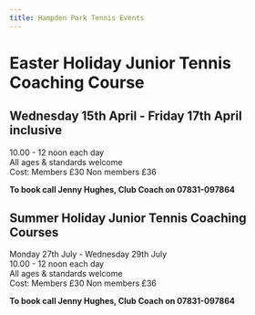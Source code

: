 ```yaml
---
title: Hampden Park Tennis Events
---
```

# Easter Holiday Junior Tennis Coaching Course

## Wednesday 15th April - Friday 17th April inclusive

10.00 - 12 noon each day  
All ages & standards welcome  
Cost: Members £30  Non members £36  

**To book call Jenny Hughes, Club Coach on 07831-097864**

## Summer Holiday Junior Tennis Coaching Courses

Monday 27th July - Wednesday 29th July  
10.00 - 12 noon each day  
All ages & standards welcome  
Cost: Members £30  Non members £36  
    
**To book call Jenny Hughes, Club Coach on 07831-097864**
